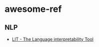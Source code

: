 # awesome-ref

## NLP

- [LIT - The Language interpretability Tool](https://pair-code.github.io/lit/)
